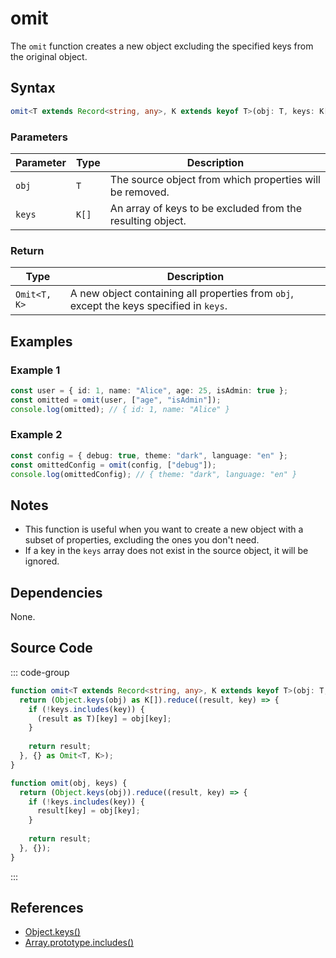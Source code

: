# omit
The `omit` function creates a new object excluding the specified keys from the original object.

## Syntax

```typescript
omit<T extends Record<string, any>, K extends keyof T>(obj: T, keys: K[]): Omit<T, K>
```

### Parameters

| Parameter | Type                        | Description                                                   |
|-----------|-----------------------------|-------------------------------------------------------------|
| `obj`     | `T`                         | The source object from which properties will be removed. |
| `keys`    | `K[]`                       | An array of keys to be excluded from the resulting object. |

### Return

| Type        | Description                                                       |
|-------------|-----------------------------------------------------------------|
| `Omit<T, K>` | A new object containing all properties from `obj`, except the keys specified in `keys`. |

## Examples

### Example 1
```typescript
const user = { id: 1, name: "Alice", age: 25, isAdmin: true };
const omitted = omit(user, ["age", "isAdmin"]);
console.log(omitted); // { id: 1, name: "Alice" }
```

### Example 2
```typescript
const config = { debug: true, theme: "dark", language: "en" };
const omittedConfig = omit(config, ["debug"]);
console.log(omittedConfig); // { theme: "dark", language: "en" }
```

## Notes
- This function is useful when you want to create a new object with a subset of properties, excluding the ones you don't need.
- If a key in the `keys` array does not exist in the source object, it will be ignored.

## Dependencies
None.

## Source Code
::: code-group

```typescript
function omit<T extends Record<string, any>, K extends keyof T>(obj: T, keys: K[]): Omit<T, K> {
  return (Object.keys(obj) as K[]).reduce((result, key) => {
    if (!keys.includes(key)) {
      (result as T)[key] = obj[key];
    }
    
    return result;
  }, {} as Omit<T, K>);
}
```

```javascript
function omit(obj, keys) {
  return (Object.keys(obj)).reduce((result, key) => {
    if (!keys.includes(key)) {
      result[key] = obj[key];
    }
    
    return result;
  }, {});
}
```
:::

## References
- [Object.keys()](https://developer.mozilla.org/en-US/docs/Web/JavaScript/Reference/Global_Objects/Object/keys)
- [Array.prototype.includes()](https://developer.mozilla.org/en-US/docs/Web/JavaScript/Reference/Global_Objects/Array/includes)